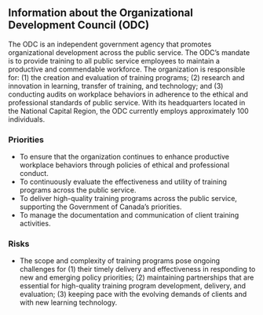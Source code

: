 ## Information about the Organizational Development Council (ODC)

The ODC is an independent government agency that promotes organizational development across the public service. The ODC’s mandate is to provide training to all public service employees to maintain a productive and commendable workforce. The organization is responsible for: (1) the creation and evaluation of training programs; (2) research and innovation in learning, transfer of training, and technology; and (3) conducting audits on workplace behaviors in adherence to the ethical and professional standards of public service. With its headquarters located in the National Capital Region, the ODC currently employs approximately 100 individuals.

### Priorities

- To ensure that the organization continues to enhance productive workplace behaviors through policies of ethical and professional conduct.
- To continuously evaluate the effectiveness and utility of training programs across the public service.
- To deliver high-quality training programs across the public service, supporting the Government of Canada’s priorities.
- To manage the documentation and communication of client training activities.

### Risks

- The scope and complexity of training programs pose ongoing challenges for (1) their timely delivery and effectiveness in responding to new and emerging policy priorities; (2) maintaining partnerships that are essential for high-quality training program development, delivery, and evaluation; (3) keeping pace with the evolving demands of clients and with new learning technology.
